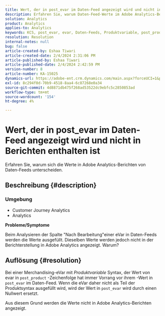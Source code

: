 ```yaml
---
title: Wert, der in post_evar im Daten-Feed angezeigt wird und nicht in Berichten enthalten ist
description: Erfahren Sie, warum Daten-Feed-Werte im Adobe Analytics-Bericht möglicherweise nicht angezeigt werden.
solution: Analytics
product: Analytics
applies-to: Analytics
keywords: KCS, post_evar, evar, Daten-Feeds, Produktvariable, post_product, Werte
resolution: Resolution
internal-notes: null
bug: false
article-created-by: Eshaa Tiwari
article-created-date: 2/4/2024 2:31:06 PM
article-published-by: Eshaa Tiwari
article-published-date: 2/4/2024 2:42:59 PM
version-number: 8
article-number: KA-15025
dynamics-url: https://adobe-ent.crm.dynamics.com/main.aspx?forceUCI=1&pagetype=entityrecord&etn=knowledgearticle&id=e1d92807-6ac3-ee11-9079-6045bd006295
exl-id: 8c294f0d-70b9-4518-8aa4-6c87268e0a34
source-git-commit: 4d8871db475f268ad53522dc9ebfc5c2850853ad
workflow-type: tm+mt
source-wordcount: '154'
ht-degree: 4%

---
```


# Wert, der in post_evar im Daten-Feed angezeigt wird und nicht in Berichten enthalten ist


Erfahren Sie, warum sich die Werte in Adobe Analytics-Berichten von Daten-Feeds unterscheiden.

## Beschreibung {#description}


### <b>Umgebung</b>

- Customer Journey Analytics
- Analytics


<b>Probleme/Symptome</b>

Beim Analysieren der Spalte &quot;Nach Bearbeitung&quot;einer eVar in Daten-Feeds werden die Werte ausgefüllt. Dieselben Werte werden jedoch nicht in der Berichterstellung in Adobe Analytics angezeigt. Warum?






## Auflösung {#resolution}


Bei einer Merchandising-eVar mit *Produktvariable* Syntax, der Wert von evar in `post_product` -Zeichenfolge hat immer Vorrang vor ihrem -Wert in `post_evar` im Daten-Feed. Wenn die eVar daher nicht als Teil der Produktsyntax ausgefüllt wird, wird der Wert in `post_evar` wird durch einen Nullwert ersetzt.

Aus diesem Grund werden die Werte nicht in Adobe Analytics-Berichten angezeigt.
